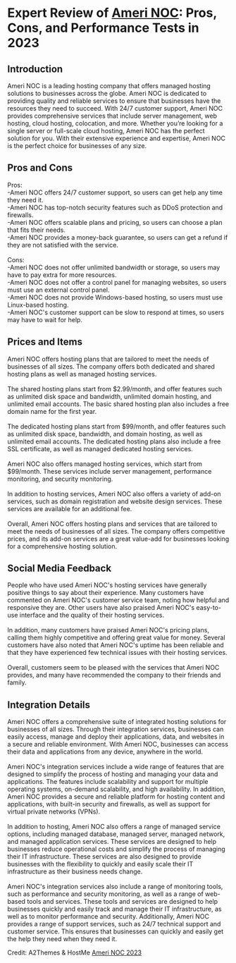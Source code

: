 <h1>Expert Review of <a href="https://a2themes.com/ameri-noc-reviews">Ameri NOC</a>: Pros, Cons, and Performance Tests in 2023</h1>
<h2>Introduction</h2>
Ameri NOC is a leading hosting company that offers managed hosting solutions to businesses across the globe. Ameri NOC is dedicated to providing quality and reliable services to ensure that businesses have the resources they need to succeed. With 24/7 customer support, Ameri NOC provides comprehensive services that include server management, web hosting, cloud hosting, colocation, and more. Whether you’re looking for a single server or full-scale cloud hosting, Ameri NOC has the perfect solution for you. With their extensive experience and expertise, Ameri NOC is the perfect choice for businesses of any size.
<h2>Pros and Cons</h2>
Pros:<br>-Ameri NOC offers 24/7 customer support, so users can get help any time they need it.<br>-Ameri NOC has top-notch security features such as DDoS protection and firewalls.<br>-Ameri NOC offers scalable plans and pricing, so users can choose a plan that fits their needs.<br>-Ameri NOC provides a money-back guarantee, so users can get a refund if they are not satisfied with the service.<br><br>Cons:<br>-Ameri NOC does not offer unlimited bandwidth or storage, so users may have to pay extra for more resources.<br>-Ameri NOC does not offer a control panel for managing websites, so users must use an external control panel.<br>-Ameri NOC does not provide Windows-based hosting, so users must use Linux-based hosting.<br>-Ameri NOC's customer support can be slow to respond at times, so users may have to wait for help.
<h2>Prices and Items</h2>
Ameri NOC offers hosting plans that are tailored to meet the needs of businesses of all sizes. The company offers both dedicated and shared hosting plans as well as managed hosting services. <br><br>The shared hosting plans start from $2.99/month, and offer features such as unlimited disk space and bandwidth, unlimited domain hosting, and unlimited email accounts. The basic shared hosting plan also includes a free domain name for the first year. <br><br>The dedicated hosting plans start from $99/month, and offer features such as unlimited disk space, bandwidth, and domain hosting, as well as unlimited email accounts. The dedicated hosting plans also include a free SSL certificate, as well as managed dedicated hosting services. <br><br>Ameri NOC also offers managed hosting services, which start from $99/month. These services include server management, performance monitoring, and security monitoring. <br><br>In addition to hosting services, Ameri NOC also offers a variety of add-on services, such as domain registration and website design services. These services are available for an additional fee. <br><br>Overall, Ameri NOC offers hosting plans and services that are tailored to meet the needs of businesses of all sizes. The company offers competitive prices, and its add-on services are a great value-add for businesses looking for a comprehensive hosting solution.
<h2>Social Media Feedback</h2>
People who have used Ameri NOC's hosting services have generally positive things to say about their experience. Many customers have commented on Ameri NOC's customer service team, noting how helpful and responsive they are. Other users have also praised Ameri NOC's easy-to-use interface and the quality of their hosting services.<br><br>In addition, many customers have praised Ameri NOC's pricing plans, calling them highly competitive and offering great value for money. Several customers have also noted that Ameri NOC's uptime has been reliable and that they have experienced few technical issues with their hosting services.<br><br>Overall, customers seem to be pleased with the services that Ameri NOC provides, and many have recommended the company to their friends and family.
<h2>Integration Details</h2>
Ameri NOC offers a comprehensive suite of integrated hosting solutions for businesses of all sizes. Through their integration services, businesses can easily access, manage and deploy their applications, data, and websites in a secure and reliable environment. With Ameri NOC, businesses can access their data and applications from any device, anywhere in the world.<br><br>Ameri NOC's integration services include a wide range of features that are designed to simplify the process of hosting and managing your data and applications. The features include scalability and support for multiple operating systems, on-demand scalability, and high availability. In addition, Ameri NOC provides a secure and reliable platform for hosting content and applications, with built-in security and firewalls, as well as support for virtual private networks (VPNs).<br><br>In addition to hosting, Ameri NOC also offers a range of managed service options, including managed database, managed server, managed network, and managed application services. These services are designed to help businesses reduce operational costs and simplify the process of managing their IT infrastructure. These services are also designed to provide businesses with the flexibility to quickly and easily scale their IT infrastructure as their business needs change.<br><br>Ameri NOC's integration services also include a range of monitoring tools, such as performance and security monitoring, as well as a range of web-based tools and services. These tools and services are designed to help businesses quickly and easily track and manage their IT infrastructure, as well as to monitor performance and security. Additionally, Ameri NOC provides a range of support services, such as 24/7 technical support and customer service. This ensures that businesses can quickly and easily get the help they need when they need it.
<p>Credit: A2Themes & HostMe <a href="https://a2themes.com/ameri-noc-reviews">Ameri NOC 2023</a></p>